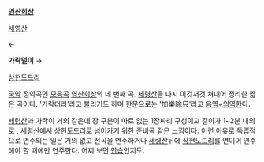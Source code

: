 **[영산회상](%EC%98%81%EC%82%B0%ED%9A%8C%EC%83%81.md)**

[세영산](%EC%84%B8%EC%98%81%EC%82%B0.md)

←

**가락덜이**
→

[상현도드리](%EC%83%81%ED%98%84%EB%8F%84%EB%93%9C%EB%A6%AC.md)

  
[국악](%EA%B5%AD%EC%95%85.md) 정악곡인 [모음곡](%EB%AA%A8%EC%9D%8C%EA%B3%A1.md)
[영산회상](%EC%98%81%EC%82%B0%ED%9A%8C%EC%83%81.md)의 네 번째 곡.
[세령산](%EC%84%B8%EB%A0%B9%EC%82%B0.md)을 다시 이것저것 쳐내어 정리한 짧은 곡이다. '가락더리'라고
불리기도 하며 한문으로는 '加樂除只'라고
[음역](%EC%9D%8C%EC%97%AD.md)+[의역](%EC%9D%98%EC%97%AD.md)한다.

[세령산](%EC%84%B8%EB%A0%B9%EC%82%B0.md)과 가락이 거의 같은데 장 구분이 따로 없는 1장짜리 구성이고 길이가
1~2분 내외로 , [세령산](%EC%84%B8%EB%A0%B9%EC%82%B0.md)에서
[상현도드리](%EC%83%81%ED%98%84%EB%8F%84%EB%93%9C%EB%A6%AC.md)로 넘어가기 위한 준비곡 같은
느낌이다. 이런 이유로 독립적으로 연주되는 일은 거의 없고 전곡을 연주하거나
[세령산](%EC%84%B8%EB%A0%B9%EC%82%B0.md)뒤에
[상현도드리](%EC%83%81%ED%98%84%EB%8F%84%EB%93%9C%EB%A6%AC.md)를 연이어 연주해야 할 때에만
연주한다. 어찌 보면 [안습](%EC%95%88%EC%8A%B5.md)인지도.

